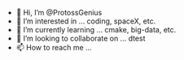 - 👋 Hi, I’m @ProtossGenius
- 👀 I’m interested in ...
coding, spaceX, etc.
- 🌱 I’m currently learning ...
cmake, big-data, etc.
- 💞️ I’m looking to collaborate on ...
dtest
- 📫 How to reach me ...

<!---
ProtossGenius/ProtossGenius is a ✨ special ✨ repository because its `README.md` (this file) appears on your GitHub profile.
You can click the Preview link to take a look at your changes.
--->
